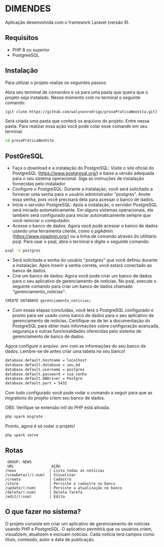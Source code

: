 # DIMENDES

Aplicação desenvolvida com o framework Laravel (versão 9).

## Requisitos
- PHP 8 ou superior
- PostgreeSQL

## Instalação

Para utilizar o projeto realize os seguintes passos:

Abra seu terminal de comandos e vá para uma pasta que queira que o projeto seja instalado. Nesse momento cole no terminal o seguinte comando:

```bash
[git clone https://github.com/walysonrodrigo/provaPraticaNeoVita.git]
```

Será criada uma pasta que conterá os arquivos do projeto. Entre nessa pasta. Para realizar essa ação você pode colar esse comando em seu terminal:

```bash
cd provaPraticaNeoVita
```

## PostGreSQL
- Faça o download e a instalação do PostgreSQL: Visite o site oficial do PostgreSQL (https://www.postgresql.org/) e baixe a versão adequada para o seu sistema operacional. Siga as instruções de instalação fornecidas pelo instalador.
- Configure o PostgreSQL: Durante a instalação, você será solicitado a fornecer uma senha para o usuário administrador "postgres". Anote essa senha, pois você precisará dela para acessar o banco de dados.
- Inicie o servidor PostgreSQL: Após a instalação, o servidor PostgreSQL será iniciado automaticamente. Em alguns sistemas operacionais, ele também será configurado para iniciar automaticamente sempre que você reiniciar o computador.
- Acesse o banco de dados: Agora você pode acessar o banco de dados usando uma ferramenta cliente, como o pgAdmin (https://www.pgadmin.org/) ou a linha de comando através do utilitário psql. Para usar o psql, abra o terminal e digite o seguinte comando:
```bash
psql -U postgres
```
- Será solicitada a senha do usuário "postgres" que você definiu durante a instalação. Após inserir a senha correta, você estará conectado ao banco de dados.
- Crie um banco de dados: Agora você pode criar um banco de dados para o seu aplicativo de gerenciamento de notícias. No psql, execute o seguinte comando para criar um banco de dados chamado "gerenciamento_noticias":
```bash
CREATE DATABASE gerenciamento_noticias;
```
- Com essas etapas concluídas, você terá o PostgreSQL configurado e pronto para ser usado como banco de dados para o seu aplicativo de gerenciamento de notícias. Certifique-se de ler a documentação do PostgreSQL para obter mais informações sobre configuração avançada, segurança e outras funcionalidades oferecidas pelo sistema de gerenciamento de banco de dados.

Agora configure o arquivo .env com as informações do seu banco de dados. Lembre-se de antes criar uma tabela no seu banco!

```bash
database.default.hostname = localhost
database.default.database = seu_bd
database.default.username = postgres
database.default.password = sua_senha
database.default.DBDriver = Postgre
database.default.port = 5432
```

Com tudo configurado você pode rodar o comando a seguir para que as migrations do projeto criem seu banco de dados. 

OBS: Verifque se extensão intl do PHP está ativada.

```bash
php spark migrate
```

Pronto, agora é só rodar o projeto!

```bash
php spark serve
```

## Rotas

```
 GROUP: NEWS
 URL                 AÇÃO
/news               | Lista todas as notícias
/viewDetail/(:num)  | Visualizar
/create             | Cadastro
/store              | Persiste o cadastro no banco
/update/(:num)      | Persiste a atualização no banco
/delete/(:num)      | Deleta Tarefa
/edit/(:num)        | Edita
```

## O que fazer no sistema?

O projeto consiste em criar um aplicativo de gerenciamento de notícias usando PHP e PostgreSQL. O aplicativo permitirá que os usuários criem, visualizem, atualizem e excluam notícias. Cada notícia terá campos como título, conteúdo, autor e data de publicação.
